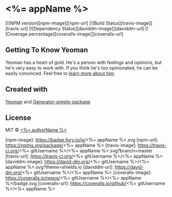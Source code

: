 # <%= appName %>

[![NPM version][npm-image]][npm-url] [![Build Status][travis-image]][travis-url] [![Dependency Status][daviddm-image]][daviddm-url] [![Coverage percentage][coveralls-image]][coveralls-url]

## Getting To Know Yeoman

Yeoman has a heart of gold. He&#39;s a person with feelings and opinions, but he&#39;s very easy to work with. If you think he&#39;s too opinionated, he can be easily convinced. Feel free to [learn more about him](http://yeoman.io/).

## Created with
[Yeoman](https://npmjs.org/package/yo) and [Generator-simple-package](https://npmjs.org/package/generator-simple-package)

## License
MIT © [<%= authorName %>](<%= authorUrl %>)

[npm-image]: https://badge.fury.io/js/<%= appName %>.svg
[npm-url]: https://npmjs.org/package/<%= appName %>
[travis-image]: https://travis-ci.org/<%= gitUsername %>/<%= appName %>.svg?branch=master
[travis-url]: https://travis-ci.org/<%= gitUsername %>/<%= appName %>
[daviddm-image]: https://david-dm.org/<%= gitUsername %>/<%= appName %>.svg?theme=shields.io
[daviddm-url]: https://david-dm.org/<%= gitUsername %>/<%= appName %>
[coveralls-image]: https://coveralls.io/repos/<%= gitUsername %>/<%= appName %>/badge.svg
[coveralls-url]: https://coveralls.io/github/<%= gitUsername %>/<%= appName %>
